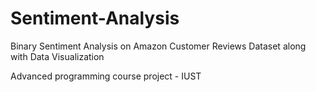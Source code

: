 # Sentiment-Analysis

Binary Sentiment Analysis on Amazon Customer Reviews Dataset along with Data Visualization

Advanced programming course project - IUST
